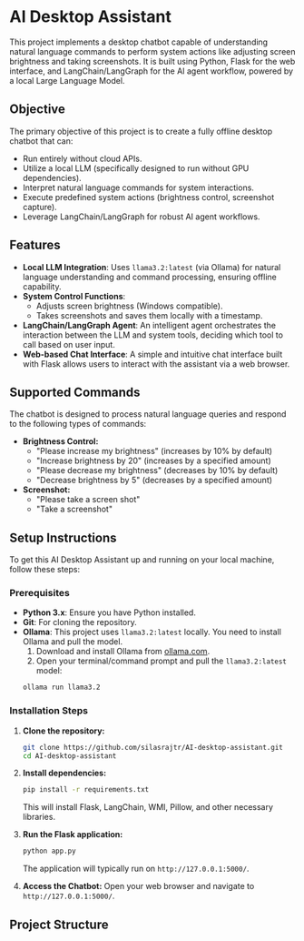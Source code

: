 # AI Desktop Assistant

This project implements a desktop chatbot capable of understanding natural language commands to perform system actions like adjusting screen brightness and taking screenshots. It is built using Python, Flask for the web interface, and LangChain/LangGraph for the AI agent workflow, powered by a local Large Language Model.

## Objective

The primary objective of this project is to create a fully offline desktop chatbot that can:
* Run entirely without cloud APIs.
* Utilize a local LLM (specifically designed to run without GPU dependencies).
* Interpret natural language commands for system interactions.
* Execute predefined system actions (brightness control, screenshot capture).
* Leverage LangChain/LangGraph for robust AI agent workflows.

## Features

* **Local LLM Integration**: Uses `llama3.2:latest` (via Ollama) for natural language understanding and command processing, ensuring offline capability.
* **System Control Functions**:
    * Adjusts screen brightness (Windows compatible).
    * Takes screenshots and saves them locally with a timestamp.
* **LangChain/LangGraph Agent**: An intelligent agent orchestrates the interaction between the LLM and system tools, deciding which tool to call based on user input.
* **Web-based Chat Interface**: A simple and intuitive chat interface built with Flask allows users to interact with the assistant via a web browser.

## Supported Commands

The chatbot is designed to process natural language queries and respond to the following types of commands:

* **Brightness Control:**
    * "Please increase my brightness"  (increases by 10% by default)
    * "Increase brightness by 20" (increases by a specified amount)
    * "Please decrease my brightness"  (decreases by 10% by default)
    * "Decrease brightness by 5" (decreases by a specified amount)
* **Screenshot:**
    * "Please take a screen shot" 
    * "Take a screenshot"

     
## Setup Instructions

To get this AI Desktop Assistant up and running on your local machine, follow these steps:

### Prerequisites

* **Python 3.x**: Ensure you have Python installed.
* **Git**: For cloning the repository.
* **Ollama**: This project uses `llama3.2:latest` locally. You need to install Ollama and pull the model.
    1.  Download and install Ollama from [ollama.com](https://ollama.com/).
    2.  Open your terminal/command prompt and pull the `llama3.2:latest` model:
     ```bash
     ollama run llama3.2
     ```

### Installation Steps

1.  **Clone the repository:**
    ```bash
    git clone https://github.com/silasrajtr/AI-desktop-assistant.git
    cd AI-desktop-assistant
    ```

2.  **Install dependencies:**
    ```bash
    pip install -r requirements.txt
    ```
    This will install Flask, LangChain, WMI, Pillow, and other necessary libraries.

3.  **Run the Flask application:**
    ```bash
    python app.py
    ```
    The application will typically run on `http://127.0.0.1:5000/`.

4.  **Access the Chatbot:**
    Open your web browser and navigate to `http://127.0.0.1:5000/`.

## Project Structure
